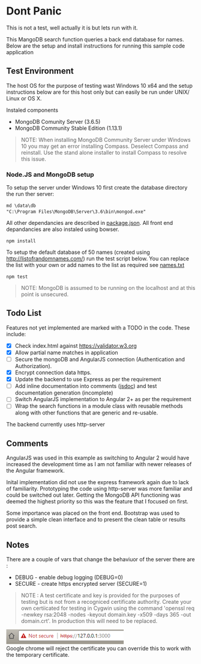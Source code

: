 # Dont Panic
This is not a test, well actually it is but lets run with it.

This MangoDB search function queries a back end database for names. Below are the setup and install instructions for running this sample code application

## Test Environment

The host OS for the purpose of testing wast Windows 10 x64 and the setup instructions below are for this host only but can easily be run under UNIX/ Linux or OS X.

Instaled components
* MongoDB Comunity Server (3.6.5)
* MongoDB Community Stable Edition (1.13.1)
> NOTE: When installing MongoDB Community Server under Windows 10 you may get an error installing Compass. Deselect Compass and reinstall. Use the stand alone installer to install Compass to resolve this issue.

### Node.JS and MongoDB setup
To setup the server under Windows 10 first create the database directory the run ther server:
```
md \data\db
"C:\Program Files\MongoDB\Server\3.6\bin\mongod.exe"
```
All other dependancies are described in [package.json](./package.json). All front end depandancies are also instaled using bowser.
```
npm install
```
To setup the default database of 50 names (created using http://listofrandomnames.com/) run the test script below. You can replace the list with your own or add names to the list as required see [names.txt](./names.txt)
```
npm test
```
> NOTE: MongoDB is assumed to be running on the localhost and at this point is unsecured.

## Todo List
Features not yet implemented are marked with a TODO in the code. These include:
- [x] Check index.html against https://validator.w3.org
- [x] Allow partial name matches in application
- [ ] Secure the mongoDB and AngularJS connection (Authentication and Authorization).
- [x] Encrypt connection data https.
- [x] Update the backend to use Express as per the requirement
- [ ] Add inline documentation into comments ([jsdoc](https://www.npmjs.com/package/jsdoc)) and test documentation generation (incomplete)
- [ ] Switch AngularJS implementation to Angular 2+ as per the requirement
- [ ] Wrap the search functions in a module class with reusable methods along with other functions that are generic and re-usable.

The backend currently uses http-server

## Comments
AngularJS was used in this example as switching to Angular 2 would have increased the development time as I am not familiar with newer releases of the Angular framework. 

Inital implementation did not use the express framework again due to lack of familiarity. Prototyping the code using http-server was more familiar and could be switched out later. Getting the MongoDB API functioning was deemed the highest priority so this was the feature that I focused on first.

Some importance was placed on the front end. Bootstrap was used to provide a simple clean interface and to present the clean table or results post search.

## Notes
There are a couple of vars that change the behaviuor of the server there are :
* DEBUG - enable debug logging (DEBUG=0)
* SECURE - create https encrypted server (SECURE=1)
> NOTE : A test certificate and key is provided for the purposes of testing but is not from a recogniced certificate authority. Create your own certiicated for testing in Cygwin using the command 'openssl req -newkey rsa:2048 -nodes -keyout domain.key -x509 -days 365 -out domain.crt'. In production this will need to be replaced.

![Not Secure Image](img/secure-error.png)<br>
Google chrome will reject the certificate you can override this to work with the temporary certificate.
